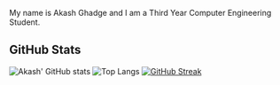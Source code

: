 My name is Akash Ghadge and I am a Third Year Computer Engineering Student.

## GitHub Stats
![Akash' GitHub stats](https://github-readme-stats.vercel.app/api?username=akashghadge&theme=github_dark&show_icons=true&count_private=true "Andres' GutHub Stats")
![Top Langs](https://github-readme-stats.vercel.app/api/top-langs/?username=akashghadge&theme=github_dark&show_icons=true&count_private=true "Akash' Top Languages Card")
[![GitHub Streak](http://github-readme-streak-stats.herokuapp.com?user=akashghadge&theme=dark&hide_border=true&date_format=M%20j%5B%2C%20Y%5D&fire=C43D0A&ring=0A4EDD&currStreakLabel=0A4EDD)](https://git.io/streak-stats)
